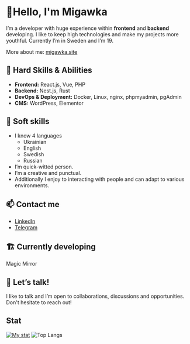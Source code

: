 # 👋Hello, I'm Migawka

I’m a developer with huge experience within **frontend** and **backend** developing. I like to keep high technologies and make my projects more youthful. Currently I’m in Sweden and I’m 19.

More about me: [migawka.site](https://migawka.site)

## 🔧 Hard Skills & Abilities

- **Frontend:** React.js, Vue, PHP
- **Backend:** Nest.js, Rust
- **DevOps & Deployment:** Docker, Linux, nginx, phpmyadmin, pgAdmin
- **CMS:** WordPress, Elementor

## 💬 Soft skills

- I know 4 languages
    - Ukrainian
    - English
    - Swedish
    - Russian
- I’m quick-witted person.
- I’m a creative and punctual.
- Additionally I enjoy to interacting with people and can adapt to various environments.

## 📫 Contact me

- [LinkedIn](https://www.linkedin.com/in/yevhen-klimov-625a4226a/)
- [Telegram](https://t.me/Migawk)

## 🏗️ Currently developing

Magic Mirror

## 💬 Let’s talk!

I like to talk and I’m open to collaborations, discussions and opportunities. Don't hesitate to reach out!

## Stat
[![My stat](https://github-readme-stats.vercel.app/api?username=migawk&show_icons=true&theme=radical)](https://migawka.space)
![Top Langs]([https://github-readme-stats.vercel.app/api/top-langs/?username=migawk&layout=pie&hide=css,html,sass,dockerfile,hack,twig](https://github-readme-stats.vercel.app/api/top-langs/?username=migawk&theme=synthwave&show_icons=true&hide_border=true&layout=compact&hide=css,sass,twig,javascript,vue,shell,html,hack,dockerfile))
